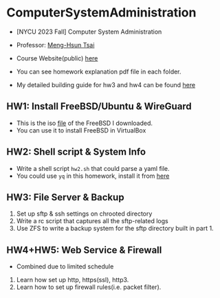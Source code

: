 # ComputerSystemAdministration
* [NYCU 2023 Fall] Computer System Administration
* Professor: [Meng-Hsun Tsai](https://www.cs.nycu.edu.tw/members/detail/_253)
* Course Website(public) [here](https://nasa.cs.nctu.edu.tw/sa/2023/)

* You can see homework explanation pdf file in each folder.
* My detailed building guide for hw3 and hw4 can be found [here](https://beryl-astronaut-f3d.notion.site/Computer-System-Administration-815d33631542418fb74dae40e5fa623c)


## HW1: Install FreeBSD/Ubuntu & WireGuard
* This is the iso [file](freebsd.csie.nctu.edu.tw/pub/FreeBSD/releases/ISO-IMAGES/13.2/) of the FreeBSD I downloaded.
* You can use it to install FreeBSD in VirtualBox

## HW2: Shell script & System Info
* Write a shell script `hw2.sh` that could parse a yaml file.
* You could use `yq` in this homework, install it from [here](https://github.com/mikefarah/yq)

## HW3: File Server & Backup
1. Set up sftp & ssh settings on chrooted directory
2. Write a rc script that captures all the sftp-related logs
3. Use ZFS to write a backup system for the sftp directory built in part 1.

## HW4+HW5: Web Service & Firewall
* Combined due to limited schedule
1. Learn how set up http, https(ssl), http3.
2. Learn how to set up firewall rules(i.e. packet filter).




